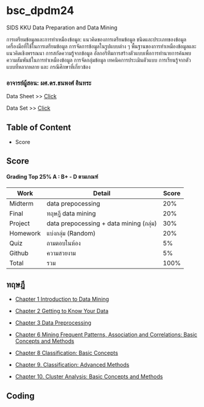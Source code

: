 # bsc_dpdm24
SIDS KKU Data Preparation and Data Mining

การเตรียมข้อมูลและการทำเหมืองข้อมูล: แนวคิดของการเตรียมข้อมูล ชนิดและประเภทของข้อมูล เครื่องมือที่ใช้ในการเตรียมข้อมูล การจัดการข้อมูลในรูปแบบต่าง ๆ พื้นฐานของการทำเหมืองข้อมูลและแนวคิดเชิงพรรณนา การสกัดความรู้จากข้อมูล อัลกอริทึมการสร้างตัวแบบเพื่อการทำนายการค้นพบความสัมพันธ์ในการทำเหมืองข้อมูล การจัดกลุ่มข้อมูล เทคนิคการประเมินตัวแบบ การเรียนรู้จากตัวแบบที่หลากหลาย และ กรณีศึกษาที่เกี่ยวข้อง

### อาจารย์ผู้สอน: ผศ.ดร.ธนพงศ์ อินทระ
Data Sheet >> [Click](https://drive.google.com/drive/folders/1N2rPW5cc8A_tj9f3FdCyPBujePaiBZzx?usp=sharing)

Data Set >> [Click](https://drive.google.com/drive/folders/15KgqkzRScB-aoMFE0ad-R54sgFC-z7xp?usp=sharing)
## Table of Content
* Score



## Score
#### Grading Top 25% A : B+ - D ตามเกณฑ์
|Work       |Detail                                 | Score    |
|---------- |---------------------------------------|----------|
|Midterm    |	data prepocessing                     |20%       |
|Final      | ทฤษฎี data mining                     |20%       |
|Project    | data prepocessing + data mining (กลุ่ม) |30%       |
|Homework   | แบ่งกลุ่ม (Random)                       |20%       |
|Quiz       | ถามตอบในห้อง                           |5%        |
|Github     | ความสวยงาม                             |5%       |
|Total      | รวม                                    |100%     |

## ทฤษฎี
* [Chapter 1 Introduction to Data Mining](https://drive.google.com/file/d/11Dr7mOrXnq6nE-9yYmF5zKytrLcfHARK/view?usp=sharing)

* [Chapter 2 Getting to Know Your Data](https://drive.google.com/file/d/1mBXx0e8O_LtZGwGpwSVOxlCQQNFgNDhf/view?usp=sharing)

* [Chapter 3 Data Preprocessing](https://drive.google.com/file/d/1GinwhMKjXowvD0XUPCtLZd-u3qsKTMEh/view?usp=sharing) 

* [Chapter 6 Mining Frequent Patterns, Association and Correlations: Basic Concepts and Methods](https://drive.google.com/file/d/1nHX29UBv3BfwW90-25Yf_s8sMI4PGnkv/view?usp=sharing)

* [Chapter 8 Classification: Basic Concepts](https://drive.google.com/file/d/1WSs-0Fmcj3b-oarzM4Fw06dtKcKubDV2/view?usp=sharing)

* [Chapter 9. Classification: Advanced Methods](https://drive.google.com/file/d/15IWq1VsAuMRknCfeju8qHdyCrSNtjKlX/view?usp=sharing)

* [Chapter 10. Cluster Analysis: Basic Concepts and Methods](https://drive.google.com/file/d/1m3wEVcYp8kNEluPsRV_3Vspfw_v1OEps/view?usp=sharing)

## Coding

